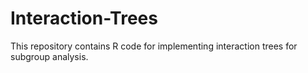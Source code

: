 # Interaction-Trees
This repository contains R code for implementing interaction trees for subgroup analysis.
